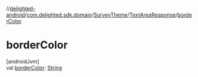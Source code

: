 //[delighted-android](../../../../index.md)/[com.delighted.sdk.domain](../../index.md)/[SurveyTheme](../index.md)/[TextAreaResponse](index.md)/[borderColor](border-color.md)

# borderColor

[androidJvm]\
val [borderColor](border-color.md): [String](https://kotlinlang.org/api/latest/jvm/stdlib/kotlin/-string/index.html)
